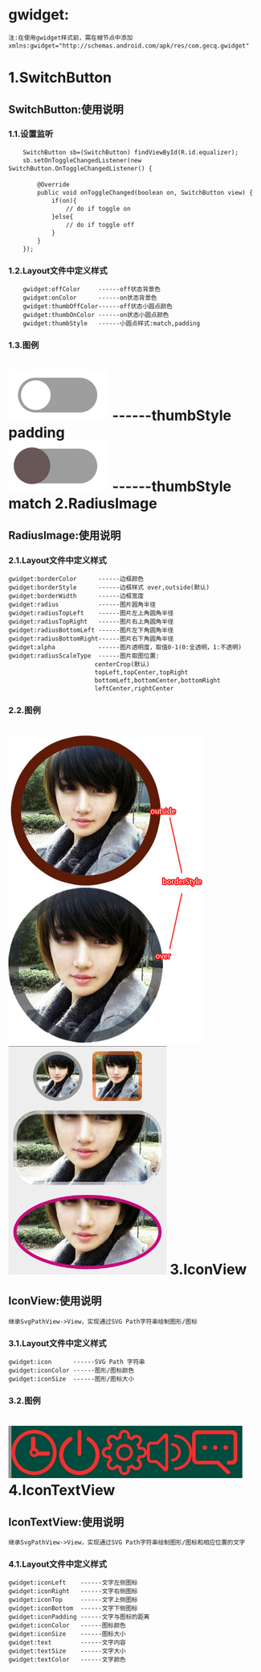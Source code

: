 gwidget:
=======
	注:在使用gwidget样式前，需在根节点中添加
	xmlns:gwidget="http://schemas.android.com/apk/res/com.gecq.gwidget"
1.SwitchButton
============
SwitchButton:使用说明
--------
### 1.1.设置监听
    
		SwitchButton sb=(SwitchButton) findViewById(R.id.equalizer);
		sb.setOnToggleChangedListener(new SwitchButton.OnToggleChangedListener() {
			
			@Override
			public void onToggleChanged(boolean on, SwitchButton view) {
				if(on){
					// do if toggle on
				}else{
					// do if toggle off
				}
			}
		});
### 1.2.Layout文件中定义样式
		
		gwidget:offColor     ------off状态背景色
		gwidget:onColor      ------on状态背景色
		gwidget:thumbOffColor------off状态小圆点颜色
		gwidget:thumbOnColor ------on状态小圆点颜色
		gwidget:thumbStyle   ------小圆点样式:match,padding
### 1.3.图例
![github](https://github.com/gechaoqing/gwidget/blob/master/switchbutton.gif) ------thumbStyle padding <br>
![github](https://github.com/gechaoqing/gwidget/blob/master/switchbutton1.gif) ------thumbStyle match
2.RadiusImage
===========
RadiusImage:使用说明
----------
### 2.1.Layout文件中定义样式
	gwidget:borderColor      ------边框颜色
    gwidget:borderStyle      ------边框样式 over,outside(默认)
    gwidget:borderWidth      ------边框宽度
    gwidget:radius           ------图片圆角半径
	gwidget:radiusTopLeft    ------图片左上角圆角半径
	gwidget:radiusTopRight   ------图片右上角圆角半径
	gwidget:radiusBottomLeft ------图片左下角圆角半径
	gwidget:radiusBottomRight------图片右下角圆角半径
	gwidget:alpha            ------图片透明度，取值0-1(0:全透明，1:不透明)
	gwidget:radiusScaleType  ------图片取图位置:
							centerCrop(默认)
							topLeft,topCenter,topRight
							bottomLeft,bottomCenter,bottomRight
							leftCenter,rightCenter
### 2.2.图例
![github](https://github.com/gechaoqing/gwidget/blob/master/radiusImage1.jpg) <br>
![github](https://github.com/gechaoqing/gwidget/blob/master/radiusImage2.jpg) 
3.IconView
===========
IconView:使用说明
----------
	继承SvgPathView->View，实现通过SVG Path字符串绘制图形/图标
### 3.1.Layout文件中定义样式
	gwidget:icon      ------SVG Path 字符串
	gwidget:iconColor ------图形/图标颜色
	gwidget:iconSize  ------图形/图标大小
### 3.2.图例
![github](https://github.com/gechaoqing/gwidget/blob/master/icon.jpg) 
4.IconTextView
==========
IconTextView:使用说明
---------
	继承SvgPathView->View，实现通过SVG Path字符串绘制图形/图标和相应位置的文字
### 4.1.Layout文件中定义样式
	gwidget:iconLeft    ------文字左侧图标
	gwidget:iconRight   ------文字右侧图标
	gwidget:iconTop     ------文字上侧图标
	gwidget:iconBottom  ------文字下侧图标
	gwidget:iconPadding ------文字与图标的距离
	gwidget:iconColor   ------图标颜色
	gwidget:iconSize    ------图标大小
	gwidget:text        ------文字内容
	gwidget:textSize    ------文字大小
	gwidget:textColor   ------文字颜色  
